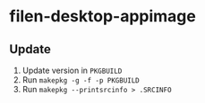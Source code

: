 # filen-desktop-appimage

## Update
1. Update version in `PKGBUILD`
2. Run `makepkg -g -f -p PKGBUILD`
3. Run `makepkg --printsrcinfo > .SRCINFO`